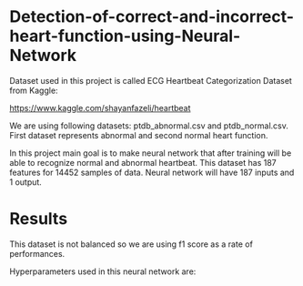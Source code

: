 # Detection-of-correct-and-incorrect-heart-function-using-Neural-Network

Dataset used in this project is called ECG Heartbeat Categorization Dataset from Kaggle:

https://www.kaggle.com/shayanfazeli/heartbeat

We are using following datasets: ptdb_abnormal.csv and ptdb_normal.csv. First dataset represents abnormal and second normal heart function. 

In this project main goal is to make neural network that after training will be able to recognize normal and abnormal heartbeat. This dataset has 187 features for 14452 samples of data. Neural network will have 187 inputs and 1 output.

# Results

This dataset is not balanced so we are using f1 score as a rate of performances. 

Hyperparameters used in this neural network are:


